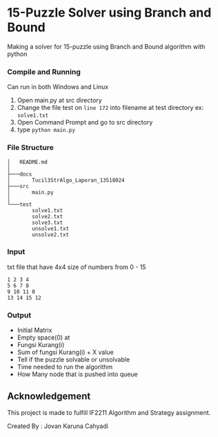 # 15-Puzzle Solver using Branch and Bound
Making a solver for 15-puzzle using Branch and Bound algorithm with python


### Compile and Running
Can run in both Windows and Linux
1. Open main.py at src directory 
1. Change the file test on `line 172` into filename at test directory ex: `solve1.txt` 
1. Open Command Prompt and go to src directory
1. type `python main.py`


### File Structure
```
│   README.md
│
├───docs
│       Tucil3StrAlgo_Laporan_13518024
├───src
│       main.py
│
└───test
        solve1.txt
        solve2.txt
        solve3.txt
        unsolve1.txt
        unsolve2.txt
```

### Input
txt file that have 4x4 size of numbers from 0 - 15
```
1 2 3 4
5 6 7 8
9 10 11 0 
13 14 15 12
```

### Output
- Initial Matrix
- Empty space(0) at 
- Fungsi Kurang(i)
- Sum of fungsi Kurang(i) + X value
- Tell if the puzzle solvable or unsolvable 
- Time needed to run the algorithm
- How Many node that is pushed into queue

## Acknowledgement
This project is made to fulfill IF2211 Algorithm and Strategy assignment.

Created By : Jovan Karuna Cahyadi 
